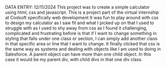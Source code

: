 DATA ENTRY: 12/11/2024
This project was to create a simple calculator using html, css and javascript.
This is a project part of the virtual internship at Codsoft specifically web development
It was fun to play around with css to design my calculator as I saw fit and what I picked up on that I used to struggle with as I used to shy away from css as I found it challenging, complicated and frustrating before is that if I want to change something in styling that falls under one class or section, I can simply add another class in that specific area or line that I want to change. It finally clicked that css is the same way as systems and dealing with objects like I am used to doing in Salesforce. A parent object can have more than one child object. In this case it would be my parent div, with child divs in that one div class.